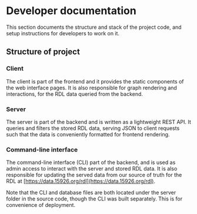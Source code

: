 # Developer documentation

This section documents the structure and stack of the project code, and setup instructions for developers to work on it.

## Structure of project

### Client

The client is part of the frontend and it provides the static components of the web interface pages. It is also responsible for graph rendering and interactions, for the RDL data queried from the backend.

### Server

The server is part of the backend and is written as a lightweight REST API. It queries and filters the stored RDL data, serving JSON to client requests such that the data is conveniently formatted for frontend rendering.

### Command-line interface

The command-line interface (CLI) part of the backend, and is used as admin access to interact with the server and stored RDL data. It is also responsible for updating the served data from our source of truth for the RDL at [https://data.15926.org/rdl](https://data.15926.org/rdl).

Note that the CLI and database files are both located under the server folder in the source code, though the CLI was built separately. This is for convenience of deployment.
